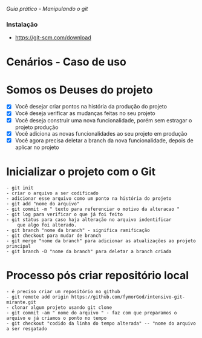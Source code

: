 *Guia prático - Manipulando o git*

### Instalação 

* https://git-scm.com/download

# Cenários - Caso de uso

# Somos os Deuses do projeto
- [x] Você desejar criar pontos na história da produção do projeto
- [x] Você deseja verificar as mudanças feitas no seu projeto
- [x] Você deseja construir uma nova funcionalidade, porém sem estragar o projeto produção
- [x] Você adiciona as novas funcionalidades ao seu projeto em produção
- [x] Você agora precisa deletar a branch da nova funcionalidade, depois de aplicar no projeto

# Inicializar o projeto com o Git
	- git init
	- criar o arquivo a ser codificado
	- adicionar esse arquivo como um ponto na história do projeto
	- git add "nome do arquivo"
	- git commit -m " texto para referenciar o motivo da alteracao "
	- git log para verificar o que já foi feito
	- git status para caso haja alteração no arquivo indentificar
		que algo foi alterado.
	- git branch "nome da branch" - significa ramificação
	- git checkout para mudar de branch
	- git merge "nome da branch" para adicionar as atualizações ao projeto principal
	- git branch -D "nome da branch" para deletar a branch criada
# Processo pós criar repositório local
    - é preciso criar um repositório no github
    - git remote add origin https://github.com/fymorGod/intensivo-git-mirante.git
    - clonar algum projeto usando git clone
    - git commit -am " nome do arquivo " - faz com que preparamos o arquivo e já criamos o ponto no tempo
    - git checkout "codido da linha do tempo alterada" -- "nome do arquivo a ser resgatado
